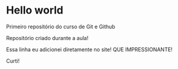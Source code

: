 # Hello world
 Primeiro repositório do curso de Git e Github

Repositório criado durante a aula!

Essa linha eu adicionei diretamente no site! QUE IMPRESSIONANTE!

Curti!